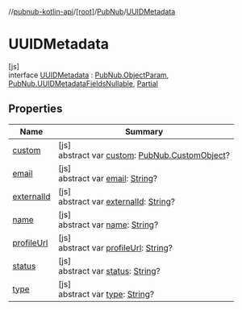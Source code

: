 //[pubnub-kotlin-api](../../../../index.md)/[[root]](../../index.md)/[PubNub](../index.md)/[UUIDMetadata](index.md)

# UUIDMetadata

[js]\
interface [UUIDMetadata](index.md) : [PubNub.ObjectParam](../-object-param/index.md), [PubNub.UUIDMetadataFieldsNullable](../-u-u-i-d-metadata-fields-nullable/index.md), [Partial](../../-partial/index.md)

## Properties

| Name | Summary |
|---|---|
| [custom](../-object-param/custom.md) | [js]<br>abstract var [custom](../-object-param/custom.md): [PubNub.CustomObject](../-custom-object/index.md)? |
| [email](../-u-u-i-d-metadata-fields-nullable/email.md) | [js]<br>abstract var [email](../-u-u-i-d-metadata-fields-nullable/email.md): [String](https://kotlinlang.org/api/latest/jvm/stdlib/kotlin-stdlib/kotlin/-string/index.html)? |
| [externalId](../-u-u-i-d-metadata-fields-nullable/external-id.md) | [js]<br>abstract var [externalId](../-u-u-i-d-metadata-fields-nullable/external-id.md): [String](https://kotlinlang.org/api/latest/jvm/stdlib/kotlin-stdlib/kotlin/-string/index.html)? |
| [name](../-u-u-i-d-metadata-fields-nullable/name.md) | [js]<br>abstract var [name](../-u-u-i-d-metadata-fields-nullable/name.md): [String](https://kotlinlang.org/api/latest/jvm/stdlib/kotlin-stdlib/kotlin/-string/index.html)? |
| [profileUrl](../-u-u-i-d-metadata-fields-nullable/profile-url.md) | [js]<br>abstract var [profileUrl](../-u-u-i-d-metadata-fields-nullable/profile-url.md): [String](https://kotlinlang.org/api/latest/jvm/stdlib/kotlin-stdlib/kotlin/-string/index.html)? |
| [status](../-u-u-i-d-metadata-fields-nullable/status.md) | [js]<br>abstract var [status](../-u-u-i-d-metadata-fields-nullable/status.md): [String](https://kotlinlang.org/api/latest/jvm/stdlib/kotlin-stdlib/kotlin/-string/index.html)? |
| [type](../-u-u-i-d-metadata-fields-nullable/type.md) | [js]<br>abstract var [type](../-u-u-i-d-metadata-fields-nullable/type.md): [String](https://kotlinlang.org/api/latest/jvm/stdlib/kotlin-stdlib/kotlin/-string/index.html)? |
